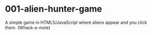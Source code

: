 001-alien-hunter-game
=====================

A simple game in HTML5/JavaScript where aliens appear and you click them. (Whack-a-mole)

